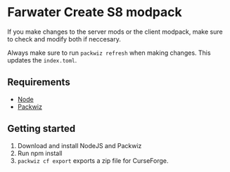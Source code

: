# Farwater Create S8 modpack

If you make changes to the server mods or the client modpack, make sure to check and modify both if neccesary.

Always make sure to run `packwiz refresh` when making changes. This updates the `index.toml`.

## Requirements

- [Node](https://nodejs.org/en)
- [Packwiz](https://packwiz.infra.link/tutorials/creating/getting-started/)

## Getting started
1. Download and install NodeJS and Packwiz
2. Run npm install
3. `packwiz cf export` exports a zip file for CurseForge.
